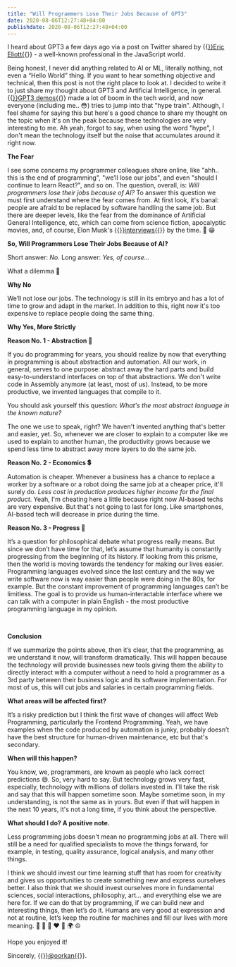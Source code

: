 ```yaml
---
title: "Will Programmers Lose Their Jobs Because of GPT3"
date: 2020-08-06T12:27:48+04:00
publishdate: 2020-08-06T12:27:48+04:00
---
```


I heard about GPT3 a few days ago via а post on Twitter shared by {{<a href="https://twitter.com/_ericelliott" target="_blank">}}Eric Eliott{{</a>}} - a well-known professional in the JavaScript world.

Being honest, I never did anything related to AI or ML, literally nothing, not even a “Hello World” thing. If you want to hear something objective and technical, then this post is not the right place to look at. I decided to write it to just share my thought about GPT3 and Artificial Intelligence, in general. {{<a href="https://youtu.be/8psgEDhT1MM?t=74" target="_blank">}}GPT3 demos{{</a>}} made a lot of boom in the tech world, and now everyone (including me.. 😳) tries to jump into that "hype train".&nbsp;Although, I feel shame for saying this but here's a good chance to share my thought on the topic when it's on the peak because these technologies are very interesting to me. Ah yeah, forgot to say, when using the word "hype", I don't mean the technology itself but the noise that accumulates around it right now.

**The Fear**

I see some concerns my programmer colleagues share online, like "ahh.. this is the end of programming", "we’ll lose our jobs", and even "should I continue to learn React?", and so on. The question, overall, is: *Will programmers lose their jobs because of AI?* To answer this question we must first understand where the fear comes from. At first look, it's banal: people are afraid to be replaced by software handling the same job. But there are deeper levels, like the fear from the dominance of Artificial General Intelligence, etc, which can come from science fiction, apocalyptic movies, and, of course, Elon Musk's {{<a href="https://youtu.be/US95slMMQis?t=100" target="_blank">}}interviews{{</a>}} by the time. 🤫 😁

**So, Will Programmers Lose Their Jobs Because of AI?**

Short answer: *No*. Long answer: *Yes, of course...*

What a dilemma 🤔

**Why No**

We’ll not lose our jobs. The technology is still in its embryo and has a lot of time to grow and adapt in the market. In addition to this, right now it's too expensive to replace people doing the same thing.

**Why Yes, More Strictly**

**Reason No. 1 - Abstraction 🧵**

If you do programming for years, you should realize by now that everything in programming is about abstraction and automation. All our work, in general, serves to one purpose: abstract away the hard parts and build easy-to-understand interfaces on top of that abstractions. We don't write code in Assembly anymore (at least, most of us). Instead, to be more productive, we invented languages that compile to it.

You should ask yourself this question: *What's the most abstract language in the known nature?* 

The one we use to speak, right? We haven't invented anything that's better and easier, yet. So, whenever we are closer to explain to a computer like we used to explain to another human, the productivity grows because we spend less time to abstract away more layers to do the same job.

**Reason No. 2 - Economics 💲**

Automation is cheaper. Whenever a business has a chance to replace a worker by a software or a robot doing the same job at a cheaper price, it'll surely do. *Less cost in production produces higher income for the final product*. Yeah, I'm cheating here a little because right now AI-based techs are very expensive. But that's not going to last for long. Like smartphones, AI-based tech will decrease in price during the time.

**Reason No. 3 - Progress 🚀**

It’s a question for philosophical debate what progress really means. But since we don’t have time for that, let’s assume that humanity is constantly progressing from the beginning of its history. If looking from this prisme, then the world is moving towards the tendency for making our lives easier. Programming languages evolved since the last century and the way we write software now is way easier than people were doing in the 80s, for example. But the constant improvement of programming languages can’t be limitless. The goal is to provide us human-interactable interface where we can talk with a computer in plain English - the most productive programming language in my opinion.

&nbsp;

**Conclusion**

If we summarize the points above, then it’s clear, that the programming, as we understand it now, will transform dramatically. This will happen because the technology will provide businesses new tools giving them the ability to directly interact with a computer without a need to hold a programmer as a 3rd party between their business logic and its software implementation. For most of us, this will cut jobs and salaries in certain programming fields.

**What areas will be affected first?**

It’s a risky prediction but I think the first wave of changes will affect Web Programming, particularly the Frontend Programming. Yeah, we have examples when the code produced by automation is junky, probably doesn’t have the best structure for human-driven maintenance, etc but that's secondary. 

**When will this happen?**

You know, we, programmers, are known as people who lack correct predictions 😄. So, very hard to say. But technology grows very fast, especially, technology with millions of dollars invested in. I’ll take the risk and say that this will happen sometime soon. Maybe sometime soon, in my understanding, is not the same as in yours. But even if that will happen in the next 10 years, it's not a long time, if you think about the perspective.

**What should I do? A positive note.**

Less programming jobs doesn't mean no programming jobs at all. There will still be a need for qualified specialists to move the things forward, for example, in testing, quality assurance, logical analysis, and many other things.

I think we should invest our time learning stuff that has room for creativity and gives us opportunities to create something new and express ourselves better. I also think that we should invest ourselves more in fundamental sciences, social interactions, philosophy, art… and everything else we are here for. If we can do that by programming, if we can build new and interesting things, then let’s do it. Humans are very good at expression and not at routine, let’s keep the routine for machines and fill our lives with more meaning. 📐 🔭 🚀 ❤️ 🌱 🌍 ☮️

Hope you enjoyed it!

Sincerely, {{<a href="https://twitter.com/qishmirian" target="_blank">}}@oorkan{{</a>}}.
